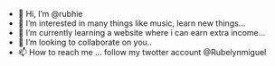 - 👋 Hi, I’m @rubhie
- 👀 I’m interested in many things like music, learn new things...
- 🌱 I’m currently learning a website where i can earn extra income...
- 💞️ I’m looking to collaborate on you..
- 📫 How to reach me ... follow my twotter account @Rubelynmiguel

<!---
rubhie/rubhie is a ✨ special ✨ repository because its `README.md` (this file) appears on your GitHub profile.
You can click the Preview link to take a look at your changes.
--->
